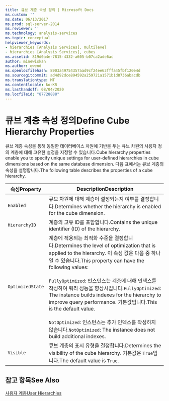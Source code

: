 ```yaml
---
title: 큐브 계층 속성 정의 | Microsoft Docs
ms.custom: ''
ms.date: 06/13/2017
ms.prod: sql-server-2014
ms.reviewer: ''
ms.technology: analysis-services
ms.topic: conceptual
helpviewer_keywords:
- hierarchies [Analysis Services], multilevel
- hierarchies [Analysis Services], cubes
ms.assetid: 819d0a4e-7815-4332-a605-b07ca2ade6ac
author: minewiskan
ms.author: owend
ms.openlocfilehash: 8903a49754357aad9cf24ee63fffa45fbf120e4d
ms.sourcegitcommit: ad4d92dce894592a259721a1571b1d8736abacdb
ms.translationtype: MT
ms.contentlocale: ko-KR
ms.lasthandoff: 08/04/2020
ms.locfileid: "87728888"
---
```

# <a name="define-cube-hierarchy-properties"></a><span data-ttu-id="52e3e-102">큐브 계층 속성 정의</span><span class="sxs-lookup"><span data-stu-id="52e3e-102">Define Cube Hierarchy Properties</span></span>
  <span data-ttu-id="52e3e-103">큐브 계층 속성을 통해 동일한 데이터베이스 차원에 기반을 두는 큐브 차원의 사용자 정의 계층에 대해 고유한 설정을 지정할 수 있습니다.</span><span class="sxs-lookup"><span data-stu-id="52e3e-103">Cube hierarchy properties enable you to specify unique settings for user-defined hierarchies in cube dimensions based on the same database dimension.</span></span> <span data-ttu-id="52e3e-104">다음 표에서는 큐브 계층의 속성을 설명합니다.</span><span class="sxs-lookup"><span data-stu-id="52e3e-104">The following table describes the properties of a cube hierarchy.</span></span>  
  
|<span data-ttu-id="52e3e-105">속성</span><span class="sxs-lookup"><span data-stu-id="52e3e-105">Property</span></span>|<span data-ttu-id="52e3e-106">Description</span><span class="sxs-lookup"><span data-stu-id="52e3e-106">Description</span></span>|  
|--------------|-----------------|  
|`Enabled`|<span data-ttu-id="52e3e-107">큐브 차원에 대해 계층이 설정되는지 여부를 결정합니다.</span><span class="sxs-lookup"><span data-stu-id="52e3e-107">Determines whether the hierarchy is enabled for the cube dimension.</span></span>|  
|`HierarchyID`|<span data-ttu-id="52e3e-108">계층의 고유 ID를 포함합니다.</span><span class="sxs-lookup"><span data-stu-id="52e3e-108">Contains the unique identifier (ID) of the hierarchy.</span></span>|  
|`OptimizedState`|<span data-ttu-id="52e3e-109">계층에 적용되는 최적화 수준을 결정합니다.</span><span class="sxs-lookup"><span data-stu-id="52e3e-109">Determines the level of optimization that is applied to the hierarchy.</span></span> <span data-ttu-id="52e3e-110">이 속성 값은 다음 중 하나일 수 있습니다.</span><span class="sxs-lookup"><span data-stu-id="52e3e-110">This property can have the following values:</span></span><br /><br /> <span data-ttu-id="52e3e-111">`FullyOptimized`: 인스턴스는 계층에 대해 인덱스를 작성하여 쿼리 성능을 향상시킵니다.</span><span class="sxs-lookup"><span data-stu-id="52e3e-111">`FullyOptimized`: The instance builds indexes for the hierarchy to improve query performance.</span></span> <span data-ttu-id="52e3e-112">기본값입니다.</span><span class="sxs-lookup"><span data-stu-id="52e3e-112">This is the default value.</span></span><br /><br /> <span data-ttu-id="52e3e-113">`NotOptimized`: 인스턴스는 추가 인덱스를 작성하지 않습니다.</span><span class="sxs-lookup"><span data-stu-id="52e3e-113">`NotOptimized`: The instance does not build additional indexes.</span></span>|  
|`Visible`|<span data-ttu-id="52e3e-114">큐브 계층의 표시 유형을 결정합니다.</span><span class="sxs-lookup"><span data-stu-id="52e3e-114">Determines the visibility of the cube hierarchy.</span></span> <span data-ttu-id="52e3e-115">기본값은 `True`입니다.</span><span class="sxs-lookup"><span data-stu-id="52e3e-115">The default value is `True`.</span></span>|  
  
## <a name="see-also"></a><span data-ttu-id="52e3e-116">참고 항목</span><span class="sxs-lookup"><span data-stu-id="52e3e-116">See Also</span></span>  
 [<span data-ttu-id="52e3e-117">사용자 계층</span><span class="sxs-lookup"><span data-stu-id="52e3e-117">User Hierarchies</span></span>](../multidimensional-models-olap-logical-dimension-objects/user-hierarchies.md)  
  
  
